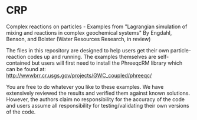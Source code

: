 # CRP
Complex reactions on particles - Examples from "Lagrangian simulation of mixing and reactions in complex geochemical systems"
By Engdahl, Benson, and Bolster (Water Resources Research, in review)

The files in this repository are designed to help users get their own particle-reaction codes up and running. 
The examples themselves are self-contained but users will first need to install the PhreeqcRM library which can be found at:
http://wwwbrr.cr.usgs.gov/projects/GWC_coupled/phreeqc/

You are free to do whatever you like to these examples. We have extensively reviewed the results and verified them against known solutions. However, the authors claim no responsibility for the accuracy of the code and users assume all responsibility for testing/validating their own versions of the code. 
